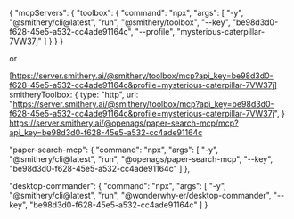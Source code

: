 {
  "mcpServers": {
    "toolbox": {
      "command": "npx",
      "args": [
        "-y",
        "@smithery/cli@latest",
        "run",
        "@smithery/toolbox",
        "--key",
        "be98d3d0-f628-45e5-a532-cc4ade91164c",
        "--profile",
        "mysterious-caterpillar-7VW37j"
      ]
    }
  }
}

or

[https://server.smithery.ai/@smithery/toolbox/mcp?api_key=be98d3d0-f628-45e5-a532-cc4ade91164c&profile=mysterious-caterpillar-7VW37j]
smitheryToolbox: {
      type: "http",
      url: "https://server.smithery.ai/@smithery/toolbox/mcp?api_key=be98d3d0-f628-45e5-a532-cc4ade91164c&profile=mysterious-caterpillar-7VW37j",
}
https://server.smithery.ai/@openags/paper-search-mcp/mcp?api_key=be98d3d0-f628-45e5-a532-cc4ade91164c

"paper-search-mcp": {
      "command": "npx",
      "args": [
        "-y",
        "@smithery/cli@latest",
        "run",
        "@openags/paper-search-mcp",
        "--key",
        "be98d3d0-f628-45e5-a532-cc4ade91164c"
      ]
    },

"desktop-commander": {
      "command": "npx",
      "args": [
        "-y",
        "@smithery/cli@latest",
        "run",
        "@wonderwhy-er/desktop-commander",
        "--key",
        "be98d3d0-f628-45e5-a532-cc4ade91164c"
      ]
    }

    